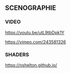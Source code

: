 ## SCENOGRAPHIE


### VIDEO
https://youtu.be/utL9tbDpk1Y

https://vimeo.com/243581326

### SHADERS

https://nshelton.github.io/
